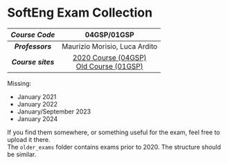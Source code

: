 # SoftEng Exam Collection

| *Course Code* | 04GSP/01GSP |
| :---------: | :---------: |
| ***Professors*** | Maurizio Morisio, Luca Ardito |
| ***Course sites***   | [2020 Course (04GSP)](https://softeng.polito.it/courses/04GSP/) <br>  [Old Course (01GSP)](https://softeng.polito.it/courses/01GSP/) |

Missing:
- January 2021
- January 2022
- January/September 2023
- January 2024

If you find them somewhere, or something useful for the exam, feel free to upload it there. <br>
The `older_exams` folder contains exams prior to 2020. The structure should be similar.
